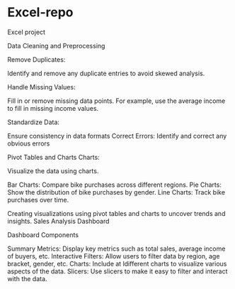 # Excel-repo
Excel project 

Data Cleaning and Preprocessing 

Remove Duplicates:

Identify and remove any duplicate entries to avoid skewed analysis.

Handle Missing Values: 

Fill in or remove missing data points. For example, use the average income to fill in missing income values.

Standardize Data:

Ensure consistency in data formats 
Correct Errors: Identify and correct any obvious errors 


Pivot Tables and Charts Charts:

Visualize the data using charts.

Bar Charts: Compare bike purchases across different regions.
Pie Charts: Show the distribution of bike purchases by gender.
Line Charts: Track bike purchases over time.



Creating visualizations using pivot tables and charts to uncover trends and insights.
Sales Analysis Dashboard 

Dashboard Components

Summary Metrics: Display key metrics such as total sales, average income of buyers, etc.
Interactive Filters: Allow users to filter data by region, age bracket, gender, etc.
Charts: Include at ldifferent charts to visualize various aspects of the data.
Slicers: Use slicers to make it easy to filter and interact with the data.
